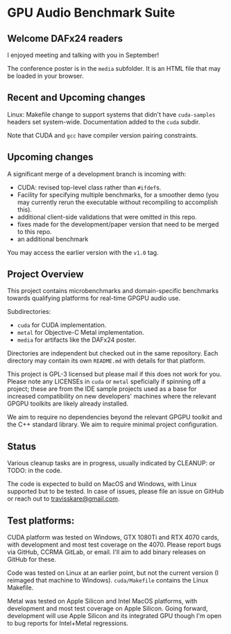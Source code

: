 # GPU Audio Benchmark Suite

## Welcome DAFx24 readers

I enjoyed meeting and talking with you in September!

The conference poster is in the `media` subfolder. It is an HTML file that may be loaded in your browser.

## Recent and Upcoming changes

Linux: Makefile change to support systems that didn't have `cuda-samples` headers set system-wide. Documentation added to the `cuda` subdir.

Note that CUDA and `gcc` have compiler version pairing constraints.

## Upcoming changes

A significant merge of a development branch is incoming with:

+ CUDA: revised top-level class rather than `#ifdef`s.
+ Facility for specifying multiple benchmarks, for a smoother demo (you may currently rerun the executable without recompiling to accomplish this).
+ additional client-side validations that were omitted in this repo.
+ fixes made for the development/paper version that need to be merged to this repo.
+ an additional benchmark

You may access the earlier version with the `v1.0` tag.

## Project Overview

This project contains microbenchmarks and domain-specific benchmarks towards qualifying platforms for real-time GPGPU audio use. 

Subdirectories:

- `cuda` for CUDA implementation.
- `metal` for Objective-C Metal implementation. 
- `media` for artifacts like the DAFx24 poster. 

Directories are independent but checked out in the same repository. Each directory may contain its own `README.md` with details for that platform.

This project is GPL-3 licensed but please mail if this does not work for you. Please note any LICENSEs in `cuda` or `metal` speficially if spinning off a project; these are from the IDE sample projects used as a base for increased compatibility on new developers' machines where
the relevant GPGPU toolkits are likely already installed.

We aim to require no dependencies beyond the relevant GPGPU toolkit and the C++ standard library. We aim to require minimal project configuration.

## Status

Various cleanup tasks are in progress, usually indicated by CLEANUP: or TODO: in the code.

The code is expected to build on MacOS and Windows, with Linux supported but to be tested. In case of issues, please file an issue on GitHub or reach out to travisskare@gmail.com.

## Test platforms:

CUDA platform was tested on Windows, GTX 1080Ti and RTX 4070 cards, with development and most test coverage on the 4070. Please report bugs via GitHub, CCRMA GitLab, or email. I'll aim to add binary releases on GitHub for these.

Code was tested on Linux at an earlier point, but not the current version (I reimaged that machine to Windows). `cuda/Makefile` contains the Linux Makefile.

Metal was tested on Apple Silicon and Intel MacOS platforms, with development and most test coverage on Apple Silicon. Going forward, development will use Apple Silicon and its integrated GPU though I'm open to bug reports for Intel+Metal regressions.
